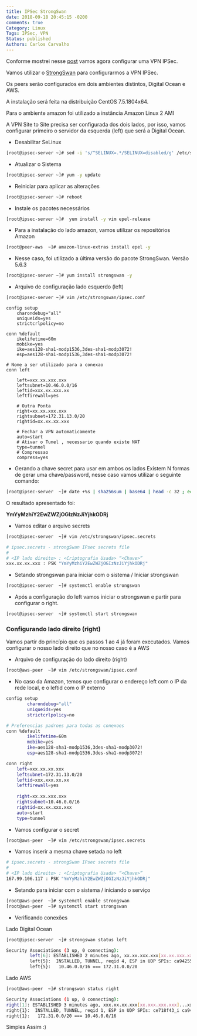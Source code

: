 ```yaml
---
title: IPSec StrongSwan
date: 2018-09-18 20:45:15 -0200
comments: true
Category: Linux
Tags: IPSec, VPN
Status: published
Authors: Carlos Carvalho
---
```


Conforme mostrei nesse [post](https://blog.chcdc.com.br/posts/vpn-ipsec/) vamos agora configurar uma VPN IPSec.

Vamos utilizar o [StrongSwan](https://www.strongswan.org/) para configurarmos a VPN IPSec. 

Os peers serão configurados em dois ambientes distintos, Digital Ocean e AWS.

<!--more-->
A instalação será feita na distribuição CentOS 7.5.1804x64.

Para o ambiente amazon foi utilizado a instância Amazon Linux 2 AMI 

A VPN Site to Site precisa ser configurada dos dois lados, por isso, vamos configurar primeiro o servidor da esquerda (left) que será a Digital Ocean.

- Desabilitar SeLinux
```bash
[root@ipsec-server ~]# sed -i 's/^SELINUX=.*/SELINUX=disabled/g' /etc/sysconfig/selinux && cat /etc/sysconfig/selinux
```
- Atualizar o Sistema
```bash
[root@ipsec-server ~]# yum -y update
```
- Reiniciar para aplicar as alterações
```bash
[root@ipsec-server ~]# reboot
```

- Instale os pacotes necessários
```bash
[root@ipsec-server ~]#  yum install -y vim epel-release
```

- Para a instalação do lado amazon, vamos utilizar os repositórios Amazon
```bash
[root@peer-aws  ~]# amazon-linux-extras install epel -y
```

- Nesse caso, foi utilizado a última versão do pacote StrongSwan. Versão 5.6.3
```bash
[root@ipsec-server ~]# yum install strongswan -y
```

- Arquivo de configuração lado esquerdo (left)
```bash
[root@ipsec-server ~]# vim /etc/strongswan/ipsec.conf
```

```
config setup
	charondebug="all"
	uniqueids=yes
	strictcrlpolicy=no

conn %default
	ikelifetime=60m
	mobike=yes
	ike=aes128-sha1-modp1536,3des-sha1-modp3072!
	esp=aes128-sha1-modp1536,3des-sha1-modp3072!

# Nome a ser utilizado para a conexao 
conn left

	left=xxx.xx.xxx.xxx
	leftsubnet=10.46.0.0/16
	leftid=xxx.xx.xxx.xx
	leftfirewall=yes

	# Outra Ponta
	right=xx.xx.xxx.xxx	
	rightsubnet=172.31.13.0/20
	rightid=xx.xx.xx.xxx

	# Fechar a VPN automaticamente
	auto=start
	# Ativar o Tunel , necessario quando existe NAT
	type=tunnel
	# Compressao
	compress=yes
```

- Gerando a chave secret para usar em ambos os lados
Existem N formas de gerar uma chave/password, nesse caso vamos utilizar o seguinte comando:

```bash
[root@ipsec-server  ~]# date +%s | sha256sum | base64 | head -c 32 ; echo
```

O resultado apresentado foi:

**YmYyMzhiY2EwZWZjOGIzNzJiYjhkODRj**

- Vamos editar o arquivo secrets
```bash
[root@ipsec-server  ~]# vim /etc/strongswan/ipsec.secrets
```
```bash
# ipsec.secrets - strongSwan IPsec secrets file
#
# <IP lado direito> : <Criptografia Usada> “<Chave>”
xxx.xx.xx.xxx : PSK "YmYyMzhiY2EwZWZjOGIzNzJiYjhkODRj"
```


- Setando strongswan para iniciar com o sistema / Iniciar strongswan
```bash
[root@ipsec-server  ~]# systemctl enable strongswan
```


- Após a configuração do left vamos iniciar o strongswan e partir para configurar o right.
```bash
[root@ipsec-server  ~]# systemctl start strongswan
```

### Configurando lado direito (right)

Vamos partir do princípio que os passos 1 ao 4 já foram executados. Vamos configurar o nosso lado direito que no nosso caso é a AWS

- Arquivo de configuração do lado direito (right)

```bash
[root@aws-peer  ~]# vim /etc/strongswan/ipsec.conf
```

- No caso da Amazon, temos que configurar o endereço left com o IP da rede local, e o leftid com o IP externo

```bash
config setup
        charondebug="all"
        uniqueids=yes
        strictcrlpolicy=no

# Preferencias padroes para todas as conexoes
conn %default
        ikelifetime=60m
        mobike=yes
        ike=aes128-sha1-modp1536,3des-sha1-modp3072!
        esp=aes128-sha1-modp1536,3des-sha1-modp3072!

conn right
    left=xxx.xx.xx.xxx
    leftsubnet=172.31.13.0/20
    leftid=xxx.xxx.xx.xx
    leftfirewall=yes
    
    right=xx.xx.xxx.xxx
    rightsubnet=10.46.0.0/16
    rightid=xx.xx.xxx.xxx
    auto=start
    type=tunnel
```

- Vamos configurar o secret

```bash
[root@aws-peer  ~]# vim /etc/strongswan/ipsec.secrets
```

- Vamos inserir a mesma chave setada no left

```bash
# ipsec.secrets - strongSwan IPsec secrets file
#
# <IP lado direito> : <Criptografia Usada> “<Chave>”
167.99.106.117 : PSK "YmYyMzhiY2EwZWZjOGIzNzJiYjhkODRj"
```
- Setando para iniciar com o sistema / iniciando o serviço
```bash
[root@aws-peer  ~]# systemctl enable strongswan
[root@aws-peer  ~]# systemctl start strongswan
```

- Verificando conexões


 Lado Digital Ocean
```bash
[root@ipsec-server  ~]# strongswan status left

Security Associations (3 up, 0 connecting):
         left[6]: ESTABLISHED 2 minutes ago, xx.xx.xxx.xxx[xx.xx.xxx.xxx]...xx.xxx.xxx.xxx[xx.xx.xxx.xxx]
         left{5}:  INSTALLED, TUNNEL, reqid 4, ESP in UDP SPIs: ca942554_i ce718f43_o
         left{5}:   10.46.0.0/16 === 172.31.0.0/20
```

Lado AWS

```bash
[root@aws-peer  ~]# strongswan status right

Security Associations (1 up, 0 connecting):
right[1]: ESTABLISHED 3 minutes ago, xxx.xx.xx.xxx[xx.xxx.xxx.xxx]...xxx.xx.xx.xxx[xxx.xx.xx.xxx]
right{1}:  INSTALLED, TUNNEL, reqid 1, ESP in UDP SPIs: ce718f43_i ca942554_o
right{1}:   172.31.0.0/20 === 10.46.0.0/16
```




Simples Assim :)
